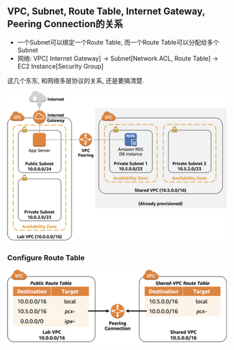 
## VPC, Subnet, Route Table, Internet Gateway, Peering Connection的关系

- 一个Subnet可以绑定一个Route Table, 而一个Route Table可以分配给多个Subnet
- 网络:    VPC[ Internet Gateway] -> Subnet[Network ACL, Route Table] ->  EC2 Instance[Security Group]

这几个东东, 和网络多层协议的关系, 还是要搞清楚. 

![Architecture](image/architecture.png)

###  Configure  Route Table 

![Peering Connections](image/peering.png)